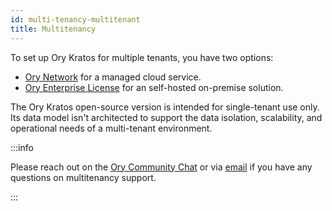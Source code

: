 ```yaml
---
id: multi-tenancy-multitenant
title: Multitenancy
---
```


To set up Ory Kratos for multiple tenants, you have two options:

- [Ory Network](https://console.ory.sh) for a managed cloud service.
- [Ory Enterprise License](../../self-hosted/oel/index.mdx) for an self-hosted on-premise solution.

The Ory Kratos open-source version is intended for single-tenant use only. Its data model isn't architected to support the data
isolation, scalability, and operational needs of a multi-tenant environment.

:::info

Please reach out on the [Ory Community Chat](https://slack.ory.com/) or via [email](https://www.ory.com/contact) if you have any
questions on multitenancy support.

:::
